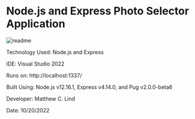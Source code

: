 # Node.js and Express Photo Selector Application
![readme](https://user-images.githubusercontent.com/10948817/196969528-a836ee06-e72b-4c85-8633-b571a7283c21.jpg)

Technology Used: Node.js and Express

IDE: Visual Studio 2022

Runs on: http://localhost:1337/

Built Using: Node.js v12.16.1, Express v4.14.0, and Pug v2.0.0-beta6


Developer: Matthew C. Lind

Date: 10/20/2022
